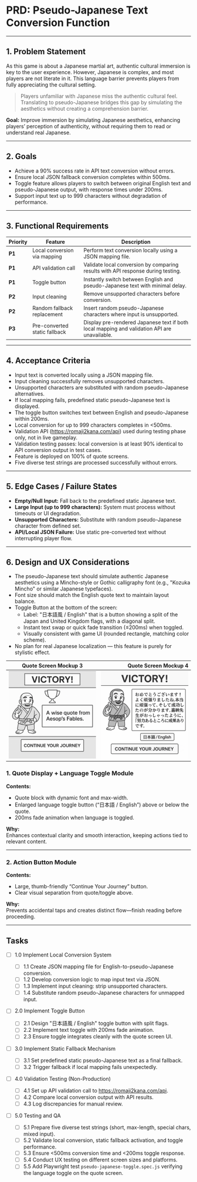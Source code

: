 # PRD: Pseudo-Japanese Text Conversion Function

---

## 1. Problem Statement

As this game is about a Japanese martial art, authentic cultural immersion is key to the user experience. However, Japanese is complex, and most players are not literate in it. This language barrier prevents players from fully appreciating the cultural setting.

> Players unfamiliar with Japanese miss the authentic cultural feel. Translating to pseudo-Japanese bridges this gap by simulating the aesthetics without creating a comprehension barrier.

**Goal:** Improve immersion by simulating Japanese aesthetics, enhancing players’ perception of authenticity, without requiring them to read or understand real Japanese.

---

## 2. Goals

- Achieve a 90% success rate in API text conversion without errors.
- Ensure local JSON fallback conversion completes within 500ms.
- Toggle feature allows players to switch between original English text and pseudo-Japanese output, with response times under 200ms.
- Support input text up to 999 characters without degradation of performance.

---

## 3. Functional Requirements

| Priority | Feature                       | Description                                                                                  |
| -------- | ----------------------------- | -------------------------------------------------------------------------------------------- |
| **P1**   | Local conversion via mapping  | Perform text conversion locally using a JSON mapping file.                                   |
| **P1**   | API validation call           | Validate local conversion by comparing results with API response during testing.             |
| **P1**   | Toggle button                 | Instantly switch between English and pseudo-Japanese text with minimal delay.                |
| **P2**   | Input cleaning                | Remove unsupported characters before conversion.                                             |
| **P2**   | Random fallback replacement   | Insert random pseudo-Japanese characters where input is unsupported.                         |
| **P3**   | Pre-converted static fallback | Display pre-rendered Japanese text if both local mapping and validation API are unavailable. |

---

## 4. Acceptance Criteria

- Input text is converted locally using a JSON mapping file.
- Input cleaning successfully removes unsupported characters.
- Unsupported characters are substituted with random pseudo-Japanese alternatives.
- If local mapping fails, predefined static pseudo-Japanese text is displayed.
- The toggle button switches text between English and pseudo-Japanese within 200ms.
- Local conversion for up to 999 characters completes in <500ms.
- Validation API (https://romaji2kana.com/api) used during testing phase only, not in live gameplay.
- Validation testing passes: local conversion is at least 90% identical to API conversion output in test cases.
- Feature is deployed on 100% of quote screens.
- Five diverse test strings are processed successfully without errors.

---

## 5. Edge Cases / Failure States

- **Empty/Null Input:** Fall back to the predefined static Japanese text.
- **Large Input (up to 999 characters):** System must process without timeouts or UI degradation.
- **Unsupported Characters:** Substitute with random pseudo-Japanese character from defined set.
- **API/Local JSON Failure:** Use static pre-converted text without interrupting player flow.

---

## 6. Design and UX Considerations

- The pseudo-Japanese text should simulate authentic Japanese aesthetics using a Mincho-style or Gothic calligraphy font (e.g., "Kozuka Mincho" or similar Japanese typefaces).
- Font size should match the English quote text to maintain layout balance.
- Toggle Button at the bottom of the screen:
  - Label: "日本語風 / English" that is a button showing a split of the Japan and United Kingdom flags, with a diagonal split.
  - Instant text swap or quick fade transition (≤200ms) when toggled.
  - Visually consistent with game UI (rounded rectangle, matching color scheme).
- No plan for real Japanese localization — this feature is purely for stylistic effect.

| **Quote Screen Mockup 3**                                        |                                        **Quote Screen Mockup 4** |
| ---------------------------------------------------------------- | ---------------------------------------------------------------: |
| ![Quote Screen Mockup 3](/design/mockups/mockupQuoteScreen3.png) | ![Quote Screen Mockup 4](/design/mockups/mockupQuoteScreen4.png) |

### 1. Quote Display + Language Toggle Module

**Contents:**

- Quote block with dynamic font and max-width.
- Enlarged language toggle button (“日本語 / English”) above or below the quote.
- 200ms fade animation when language is toggled.

**Why:**  
Enhances contextual clarity and smooth interaction, keeping actions tied to relevant content.

---

### 2. Action Button Module

**Contents:**

- Large, thumb-friendly “Continue Your Journey” button.
- Clear visual separation from quote/toggle above.

**Why:**  
Prevents accidental taps and creates distinct flow—finish reading before proceeding.

---

## Tasks

- [ ] 1.0 Implement Local Conversion System

  - [ ] 1.1 Create JSON mapping file for English-to-pseudo-Japanese conversion.
  - [ ] 1.2 Develop conversion logic to map input text via JSON.
  - [ ] 1.3 Implement input cleaning: strip unsupported characters.
  - [ ] 1.4 Substitute random pseudo-Japanese characters for unmapped input.

- [ ] 2.0 Implement Toggle Button

  - [ ] 2.1 Design "日本語風 / English" toggle button with split flags.
  - [ ] 2.2 Implement text toggle with 200ms fade animation.
  - [ ] 2.3 Ensure toggle integrates cleanly with the quote screen UI.

- [ ] 3.0 Implement Static Fallback Mechanism

  - [ ] 3.1 Set predefined static pseudo-Japanese text as a final fallback.
  - [ ] 3.2 Trigger fallback if local mapping fails unexpectedly.

- [ ] 4.0 Validation Testing (Non-Production)

  - [ ] 4.1 Set up API validation call to https://romaji2kana.com/api.
  - [ ] 4.2 Compare local conversion output with API results.
  - [ ] 4.3 Log discrepancies for manual review.

- [ ] 5.0 Testing and QA
  - [ ] 5.1 Prepare five diverse test strings (short, max-length, special chars, mixed input).
  - [ ] 5.2 Validate local conversion, static fallback activation, and toggle performance.
  - [ ] 5.3 Ensure <500ms conversion time and <200ms toggle response.
  - [ ] 5.4 Conduct UX testing on different screen sizes and platforms.
  - [ ] 5.5 Add Playwright test `pseudo-japanese-toggle.spec.js` verifying the language toggle on the quote screen.
